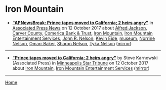 # Iron Mountain

 - [**"APNewsBreak: Prince tapes moved to California; 2 heirs angry"**](https://apnews.com/7fc066b10aa546e2977a0a85fc8ecb3b) in [Associated Press News](https://apnews.com/) on 12 October 2017 about [Alfred Jackson](../../topics/alfred-jackson/index.md), [Carver County](../../topics/carver-county/index.md), [Comerica Bank & Trust](../../topics/comerica-bank-trust/index.md), [Iron Mountain](../../topics/iron-mountain/index.md), [Iron Mountain Entertainment Services](../../topics/iron-mountain-entertainment-services/index.md), [John R. Nelson](../../topics/john-r-nelson/index.md), [Kevin Eide](../../topics/kevin-eide/index.md), [museum](../../topics/museum/index.md), [Norrine Nelson](../../topics/norrine-nelson/index.md), [Omarr Baker](../../topics/omarr-baker/index.md), [Sharon Nelson](../../topics/sharon-nelson/index.md), [Tyka Nelson](../../topics/tyka-nelson/index.md) ([mirror](https://web.archive.org/web/*/https://apnews.com/7fc066b10aa546e2977a0a85fc8ecb3b))

----

 - [**"Prince tapes moved to California; 2 heirs angry"**](http://www.startribune.com/apnewsbreak-prince-tapes-moved-to-california-heirs-miffed/450496873/) by Steve Karnowski (Associated Press) in [Minneapolis Star Tribune](http://www.startribune.com/) on 12 October 2017 about [Iron Mountain](../../topics/iron-mountain/index.md), [Iron Mountain Entertainment Services](../../topics/iron-mountain-entertainment-services/index.md) ([mirror](https://web.archive.org/web/*/http://www.startribune.com/apnewsbreak-prince-tapes-moved-to-california-heirs-miffed/450496873/))

----

[Home](../)
